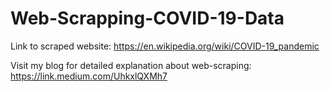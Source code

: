 # Web-Scrapping-COVID-19-Data

Link to scraped website:  https://en.wikipedia.org/wiki/COVID-19_pandemic

Visit my blog for detailed explanation about web-scraping: https://link.medium.com/UhkxlQXMh7
